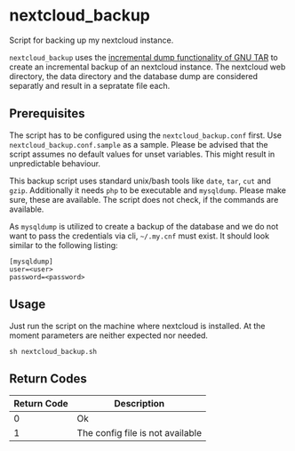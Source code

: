 # nextcloud_backup
Script for backing up my nextcloud instance.

`nextcloud_backup` uses the [incremental dump functionality of GNU TAR](https://www.gnu.org/software/tar/manual/html_node/Incremental-Dumps.html) to create an incremental backup of an nextcloud instance.
The nextcloud web directory, the data directory and the database dump are considered separatly and result in a sepratate file each.

## Prerequisites
The script has to be configured using the `nextcloud_backup.conf` first.
Use `nextcloud_backup.conf.sample` as a sample.
Please be advised that the script assumes no default values for unset variables.
This might result in unpredictable behaviour.

This backup script uses standard unix/bash tools like `date`, `tar`, `cut` and `gzip`.
Additionally it needs `php` to be executable and `mysqldump`.
Please make sure, these are available.
The script does not check, if the commands are available.

As `mysqldump` is utilized to create a backup of the database and we do not want to pass the credentials via cli, `~/.my.cnf` must exist.
It should look similar to the following listing:
```
[mysqldump]
user=<user>
password=<password>
```
## Usage
Just run the script on the machine where nextcloud is installed.
At the moment parameters are neither expected nor needed.
```
sh nextcloud_backup.sh
```
## Return Codes
| Return Code | Description                     |
| ------------|---------------------------------|
| 0           | Ok                              |
| 1           | The config file is not available|

